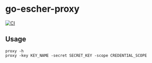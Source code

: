 # go-escher-proxy

[![CI](https://github.com/zerosuxx/go-escher-proxy/workflows/CI/badge.svg)](https://github.com/zerosuxx/go-escher-proxy/actions?query=workflow%3ACI)

## Usage
```
proxy -h
proxy -key KEY_NAME -secret SECRET_KEY -scope CREDENTIAL_SCOPE
```
